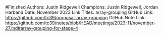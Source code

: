 #Finished
Authors: Justin Ridgewell
Champions: Justin Ridgewell, Jordan Harband
Date: November 2023
Link Titles: array-grouping
GitHub Link: https://github.com/tc39/proposal-array-grouping
GitHub Note Link: https://github.com/tc39/notes/blob/HEAD/meetings/2023-11/november-27.md#array-grouping-for-stage-4
